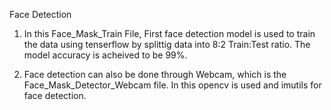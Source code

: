 Face Detection

1. In this Face_Mask_Train File, First face detection model is used to train the data using tenserflow by splittig data into 8:2 Train:Test ratio. The model accuracy is acheived to be 99%.


2. Face detection can also be done through Webcam, which is the Face_Mask_Detector_Webcam file. In this opencv is used and imutils for face detection.
